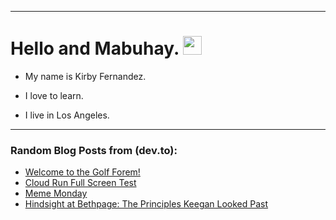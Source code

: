 
<img src="https://komarev.com/ghpvc/?username=kirbygit&style=flat-square&color=blue" alt=""/>

---
<h1>
  Hello and Mabuhay.
  <img src="https://media.giphy.com/media/hvRJCLFzcasrR4ia7z/giphy.gif" width="30px"/>
</h1>

- My name is Kirby Fernandez.

- I love to learn.

- I live in Los Angeles.

---

### Random Blog Posts from (dev.to):
<!-- BLOG-POST-LIST:START -->
- [Welcome to the Golf Forem!](https://dev.to/ben/welcome-to-the-golf-forem-1ac4)
- [Cloud Run Full Screen Test](https://dev.to/ben/cloud-run-full-screen-test-2ee0)
- [Meme Monday](https://dev.to/ben/meme-monday-4pcg)
- [Hindsight at Bethpage: The Principles Keegan Looked Past](https://dev.to/ben/hindsight-at-bethpage-the-principles-keegan-usa-looked-past-j8k)
<!-- BLOG-POST-LIST:END -->
